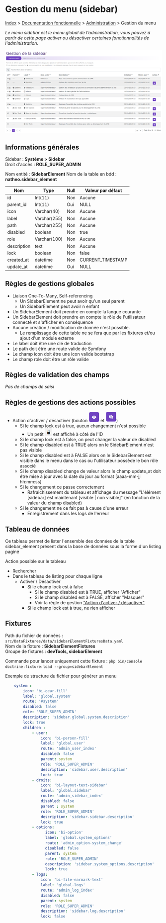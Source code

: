 # Gestion du menu (sidebar)

[Index](../../../../index.md) > [Documentation fonctionnelle](../../index.md) > [Administration](../index.md) > Gestion du menu

*Le menu sidebar est le menu global de l'administration, vous pouvez à partir de cette page activer ou désactiver certaines
fonctionnalités de l'administration.*

![sidebar](../files/sidebar/sidebar_global.png)

## Informations générales
Sidebar : **Système > Sidebar**  
Droit d'accès : **ROLE_SUPER_ADMIN**

Nom entité : **SidebarElement**
Nom de la table en bdd : **natheo.sidebar_element**

| Nom         | Type          | Null | Valeur par défaut  |
|-------------|---------------|------|--------------------|
| id          | 	Int(11)      | 	Non | 	Aucune            |
| parent_id   | 	Int(11)      | 	Oui | 	NULL              |
| icon        | 	Varchar(40)  | 	Non | 	Aucune            |
| label       | 	Varchar(255) | 	Non | 	Aucune            |
| path        | 	Varchar(255) | 	Non | 	Aucune            |
| disabled    | 	boolean      | 	Non | 	true              |
| role        | 	Varchar(100) | 	Non | 	Aucune            |
| description | 	text         | 	Non | 	Aucune            |
| lock        | 	boolean      | 	Non | 	false             |
| created_at  | 	datetime     | 	Non | 	CURRENT_TIMESTAMP |
| update_at   | 	datetime     | 	Oui | 	NULL              |

## Règles de gestions globales
- Liaison One-To-Many, Self-referencing 
  - Un SidebarElement ne peut avoir qu'un seul parent 
  - Un SidebarElement peut avoir n enfant
- Un SidebarElement doit prendre en compte la langue courante
- Un SidebarElement doit prendre en compte le rôle de l'utilisateur connecté et s'afficher en conséquence
- Aucune création / modification de donnée n'est possible. 
  - Le remplissage de cette table ne se fera que par les fixtures et/ou ajout d'un module externe
- Le label doit être une clé de traduction
- Le path doit être une route valide de Symfony
- Le champ icon doit être une icon valide bootstrap
- Le champ role doit être un rôle valide

## Règles de validation des champs
*Pas de champs de saisi*

## Règles de gestions des actions possibles
- Action d'activer / désactiver (bouton ![btn_eye](../files/sidebar/btn_eye.png) et ![btn_eye](../files/sidebar/btn_eye_close.png))
  - Si le champ lock est à true, aucun changement n'est possible
    - Un petit ![lock](../files/sidebar/lock.png) est affiché à côté de l'ID
  - Si le champ lock est à false, on peut changer la valeur de disabled 
  - Si le champ disabled est à TRUE alors on le SidebarElement n'est pas visible 
  - Si le champ disabled est à FALSE alors on le SidebarElement est visible dans le menu dans le cas ou l'utilisateur possède le bon rôle associé 
  - Si le champ disabled change de valeur alors le champ update_at doit être mise à jour avec la date du jour au format [aaaa-mm-jj hh:mm:ss] 
  - Si le changement ce passe correctement 
    - Rafraichissement du tableau et affichage du message "L'élément [sidebar] est maintenant [visible | non visible]" (en fonction de la valeur du champ disabled)
  - Si le changement ne ce fait pas à cause d'une erreur 
    - Enregistrement dans les logs de l'erreur

## Tableau de données
Ce tableau permet de lister l'ensemble des données de la table sidebar_element présent dans la base de données sous la forme d'un listing paginé

Action possible sur le tableau
- Rechercher
- Dans le tableau de listing pour chaque ligne 
  - Activer / Désactiver 
    - Si le champ lock est à false 
      - Si le champ disabled est à TRUE, afficher "Afficher"
      - Si le champ disabled est à FALSE, afficher "Masquer"
      - Voir la règle de gestion ["Action d'activer / désactiver"](#règles-de-gestions-des-actions-possibles)
    - Si le champ lock est à true, ne rien afficher

## Fixtures
Path du fichier de données : ``src/DataFixtures/data/sidebarElementFixturesData.yaml``  
Nom de la fixture : **SidebarElementFixtures**  
Groupe de fixtures : **devTools, sidebarElement**

Commande pour lancer uniquement cette fixture : ``php bin/console doctrine:fixture:load --group=sidebarElement``

Exemple de structure du fichier pour générer un menu
````yaml
    system :
        icon: 'bi-gear-fill'
        label: 'global.system'
        route: '#system'
        disabled: false
        role: 'ROLE_SUPER_ADMIN'
        description: 'sidebar.global.system.description'
        lock: true
        children :
            - user:
                icon: 'bi-person-fill'
                label: 'global.user'
                route: 'admin_user_index'
                disabled: false
                parent: system
                role: 'ROLE_SUPER_ADMIN'
                description: 'sidebar.user.description'
                lock: true
            - droits:
                icon: 'bi-layout-text-sidebar'
                label: 'global.sidebar'
                route: 'admin_sidebar_index'
                disabled: false
                parent : system
                role: 'ROLE_SUPER_ADMIN'
                description: 'sidebar.sidebar.description'
                lock: true
            - options:
                  icon: 'bi-option'
                  label: 'global.system_options'
                  route: 'admin_option-system_change'
                  disabled: false
                  parent: system
                  role: 'ROLE_SUPER_ADMIN'
                  description: 'sidebar.system_options.description'
                  lock: true
            - logs:
                icon: 'bi-file-earmark-text'
                label: 'global.logs'
                route: 'admin_log_index'
                disabled: false
                parent: system
                role: 'ROLE_SUPER_ADMIN'
                description: 'sidebar.log.description'
                lock: false
````
